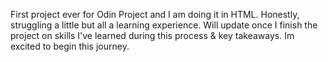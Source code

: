 First project ever for Odin Project and I am doing it in HTML. Honestly, struggling a little but all a learning experience. Will update once I finish the project on skills I've learned during this process & key takeaways. Im excited to begin this journey.